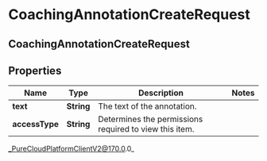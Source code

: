 # CoachingAnnotationCreateRequest

## CoachingAnnotationCreateRequest

## Properties

|Name | Type | Description | Notes|
|------------ | ------------- | ------------- | -------------|
| **text** | **String** | The text of the annotation. | |
| **accessType** | **String** | Determines the permissions required to view this item. | |



_PureCloudPlatformClientV2@170.0.0_
